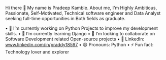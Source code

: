 Hi there 👋
My name is Pradeep Kamble. About me, I'm Highly Ambitious, Passionate, Self-Motivated, Technical software engineer and Data Analyst seeking full-time opportunities in Both    fields as graduate.

•	🔭 I’m currently working on Python Projects to improve my development skills.
•	🌱 I’m currently learning Django
•	👯 I’m looking to collaborate on Software Development related Open-source projects
•	💼 LinkedIn: www.linkedin.com/in/praddy18597
•	😄 Pronouns: Python
•	⚡ Fun fact: Technology lover and explorer


